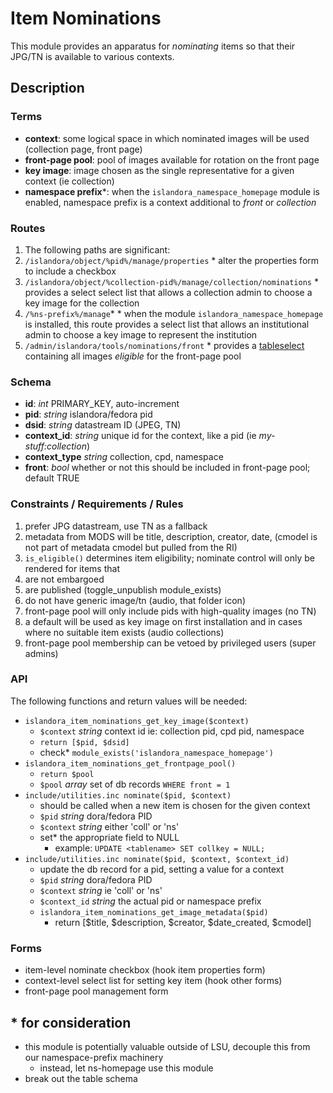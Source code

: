 # Item Nominations

This module provides an apparatus for _nominating_ items so that their JPG/TN is available to various contexts.

## Description

### Terms

* **context**: some logical space in which nominated images will be used (collection page, front page)
* **front-page pool**: pool of images available for rotation on the front page
* **key image**: image chosen as the single representative for a given context (ie collection)
* **namespace prefix***: when the `islandora_namespace_homepage` module is enabled, namespace prefix is a context additional to _front_ or _collection_

### Routes

1. The following paths are significant:
  1. `/islandora/object/%pid%/manage/properties`
    * alter the properties form to include a checkbox
  2. `/islandora/object/%collection-pid%/manage/collection/nominations`
    * provides a select select list that allows a collection admin to choose a key image for the collection
  3. `/%ns-prefix%/manage`*
    * when the module `islandora_namespace_homepage` is installed, this route provides a select list that allows an institutional admin to choose a key image to represent the institution
  4. `/admin/islandora/tools/nominations/front`
    * provides a [tableselect](https://api.drupal.org/api/drupal/includes%21form.inc/function/theme_tableselect/7.x) containing all images _eligible_ for the front-page pool

### Schema

* **id**: _int_ PRIMARY_KEY, auto-increment
* **pid**: _string_ islandora/fedora pid
* **dsid**: _string_ datastream ID (JPEG, TN)
* **context_id**: _string_ unique id for the context, like  a pid (ie _my-stuff:collection_)
* **context_type** _string_ collection, cpd, namespace
* **front**: _bool_ whether or not this should be included in front-page pool; default TRUE

### Constraints / Requirements / Rules

1. prefer JPG datastream, use TN as a fallback
2. metadata from MODS will be title, description, creator, date, (cmodel is not part of metadata cmodel but pulled from the RI)
3. `is_eligible()` determines item eligibility; nominate control will only be rendered for items that
  1. are not embargoed
  2. are published (toggle_unpublish module_exists)
  3. do not have generic image/tn (audio, that folder icon)
4. front-page pool will only include pids with high-quality images (no TN)
5. a default will be used as key image on first installation and in cases where no suitable item exists (audio collections)
6. front-page pool membership can be vetoed by privileged users (super admins)

### API
The following functions and return values will be needed:

* `islandora_item_nominations_get_key_image($context)`
  * `$context` _string_ context id ie: collection pid, cpd pid, namespace
  * `return [$pid, $dsid]`
  * check* `module_exists('islandora_namespace_homepage')`
* `islandora_item_nominations_get_frontpage_pool()`
  * `return $pool`
  * `$pool` _array_ set of db records `WHERE front = 1`
* `include/utilities.inc nominate($pid, $context)`
  * should be called when a new item is chosen for the given context
  * `$pid` _string_ dora/fedora PID
  * `$context` _string_ either 'coll' or 'ns'
  * set* the appropriate field to NULL
    * example: `UPDATE <tablename> SET collkey = NULL;`
* `include/utilities.inc nominate($pid, $context, $context_id)`
  * update the db record for a pid, setting a value for a context
  * `$pid` _string_ dora/fedora PID
  * `$context` _string_ ie 'coll' or 'ns'
  * `$context_id` _string_ the actual pid or namespace prefix
  * `islandora_item_nominations_get_image_metadata($pid)`
    * return [$title, $description, $creator, $date_created, $cmodel]

### Forms
* item-level nominate checkbox (hook item properties form)
* context-level select list for setting key item (hook other forms)
* front-page pool management form

## * for consideration
* this module is potentially valuable outside of LSU, decouple this from our namespace-prefix machinery
  * instead, let ns-homepage use this module
* break out the table schema
